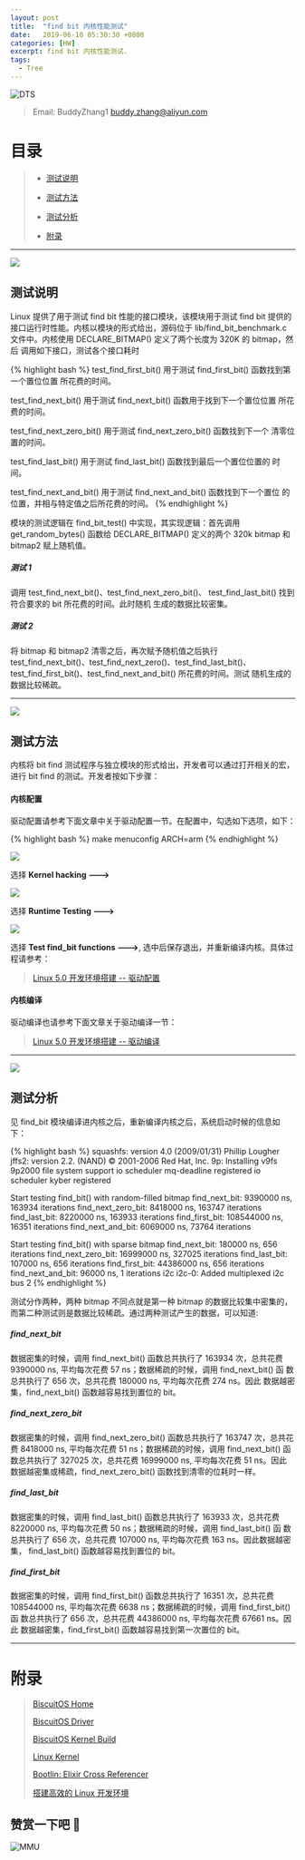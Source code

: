 ```yaml
---
layout: post
title:  "find bit 内核性能测试"
date:   2019-06-10 05:30:30 +0800
categories: [HW]
excerpt: find bit 内核性能测试.
tags:
  - Tree
---
```


![DTS](https://raw.githubusercontent.com/EmulateSpace/PictureSet/master/BiscuitOS/kernel/IND00000B.jpg)

> Email: BuddyZhang1 <buddy.zhang@aliyun.com>

# 目录

> - [测试说明](#SC00)
>
> - [测试方法](#SC01)
>
> - [测试分析](#SC02)
>
> - [附录](#附录)

-----------------------------------
<span id="SC00"></span>

![](https://raw.githubusercontent.com/EmulateSpace/PictureSet/master/BiscuitOS/kernel/IND00000Q.jpg)

## 测试说明

Linux 提供了用于测试 find bit 性能的接口模块，该模块用于测试 find bit
提供的接口运行时性能。内核以模块的形式给出，源码位于 lib/find_bit_benchmark.c
文件中。内核使用 DECLARE_BITMAP() 定义了两个长度为 320K 的 bitmap，然后
调用如下接口，测试各个接口耗时

{% highlight bash %}
test_find_first_bit() 用于测试 find_first_bit() 函数找到第一个置位位置
                      所花费的时间。

test_find_next_bit() 用于测试 find_next_bit() 函数用于找到下一个置位位置
                      所花费的时间。

test_find_next_zero_bit() 用于测试 find_next_zero_bit() 函数找到下一个
                      清零位置的时间。

test_find_last_bit() 用于测试 find_last_bit() 函数找到最后一个置位位置的
                      时间。

test_find_next_and_bit() 用于测试 find_next_and_bit() 函数找到下一个置位
                      的位置，并相与特定值之后所花费的时间。
{% endhighlight %}

模块的测试逻辑在 find_bit_test() 中实现，其实现逻辑：首先调用
get_random_bytes() 函数给 DECLARE_BITMAP() 定义的两个 320k bitmap 和
bitmap2 赋上随机值。

##### 测试 1

调用 test_find_next_bit()、test_find_next_zero_bit()、
test_find_last_bit() 找到符合要求的 bit 所花费的时间。此时随机
生成的数据比较密集。

##### 测试 2

将 bitmap 和 bitmap2 清零之后，再次赋予随机值之后执行
test_find_next_bit()、test_find_next_zero()、test_find_last_bit()、
test_find_first_bit()、test_find_next_and_bit() 所花费的时间。测试
随机生成的数据比较稀疏。

-----------------------------------
<span id="SC01"></span>

![](https://raw.githubusercontent.com/EmulateSpace/PictureSet/master/BiscuitOS/kernel/IND00000Q.jpg)

## 测试方法

内核将 bit find 测试程序与独立模块的形式给出，开发者可以通过打开相关的宏，
进行 bit find 的测试。开发者按如下步骤：

#### <span id="驱动配置">内核配置</span>

驱动配置请参考下面文章中关于驱动配置一节。在配置中，勾选如下选项，如下：

{% highlight bash %}
make menuconfig ARCH=arm
{% endhighlight %}

![](https://raw.githubusercontent.com/EmulateSpace/PictureSet/master/BiscuitOS/boot/BOOT000136.png)

选择 **Kernel hacking --->**

![](https://raw.githubusercontent.com/EmulateSpace/PictureSet/master/BiscuitOS/boot/BOOT000137.png)

选择 **Runtime Testing --->**

![](https://raw.githubusercontent.com/EmulateSpace/PictureSet/master/BiscuitOS/boot/BOOT000138.png)

选择 **Test find_bit functions --->**, 选中后保存退出，并重新编译内核。具体过程请参考：

> [Linux 5.0 开发环境搭建 -- 驱动配置](https://biscuitos.github.io/blog/Linux-5.0-arm32-Usermanual/#%E9%A9%B1%E5%8A%A8%E9%85%8D%E7%BD%AE)

#### <span id="驱动编译">内核编译</span>

驱动编译也请参考下面文章关于驱动编译一节：

> [Linux 5.0 开发环境搭建 -- 驱动编译](https://biscuitos.github.io/blog/Linux-5.0-arm32-Usermanual/#%E7%BC%96%E8%AF%91%E9%A9%B1%E5%8A%A8)

-----------------------------------
<span id="SC02"></span>

![](https://raw.githubusercontent.com/EmulateSpace/PictureSet/master/BiscuitOS/kernel/IND00000Q.jpg)

## 测试分析

见 find_bit 模块编译进内核之后，重新编译内核之后，系统启动时候的信息如下：

{% highlight bash %}
squashfs: version 4.0 (2009/01/31) Phillip Lougher
jffs2: version 2.2. (NAND) © 2001-2006 Red Hat, Inc.
9p: Installing v9fs 9p2000 file system support
io scheduler mq-deadline registered
io scheduler kyber registered

Start testing find_bit() with random-filled bitmap
find_next_bit:                 9390000 ns, 163934 iterations
find_next_zero_bit:            8418000 ns, 163747 iterations
find_last_bit:                 8220000 ns, 163933 iterations
find_first_bit:              108544000 ns,  16351 iterations
find_next_and_bit:             6069000 ns,  73764 iterations

Start testing find_bit() with sparse bitmap
find_next_bit:                  180000 ns,    656 iterations
find_next_zero_bit:           16999000 ns, 327025 iterations
find_last_bit:                  107000 ns,    656 iterations
find_first_bit:               44386000 ns,    656 iterations
find_next_and_bit:               96000 ns,      1 iterations
i2c i2c-0: Added multiplexed i2c bus 2
{% endhighlight %}

测试分作两种，两种 bitmap 不同点就是第一种 bitmap 的数据比较集中密集的，
而第二种测试则是数据比较稀疏。通过两种测试产生的数据，可以知道:

##### find_next_bit

数据密集的时候，调用 find_next_bit() 函数总共执行了 163934 次，总共花费
9390000 ns, 平均每次花费 57 ns；数据稀疏的时候，调用 find_next_bit() 函
数总共执行了 656 次，总共花费 180000 ns, 平均每次花费 274 ns。因此
数据越密集，find_next_bit() 函数越容易找到置位的 bit。

##### find_next_zero_bit

数据密集的时候，调用 find_next_zero_bit() 函数总共执行了 163747 次，总共花费
8418000 ns, 平均每次花费 51 ns；数据稀疏的时候，调用 find_next_bit() 函
数总共执行了 327025 次，总共花费 16999000 ns, 平均每次花费 51 ns。因此
数据越密集或稀疏，find_next_zero_bit() 函数找到清零的位耗时一样。

##### find_last_bit

数据密集的时候，调用 find_last_bit() 函数总共执行了 163933 次，总共花费
8220000 ns, 平均每次花费 50 ns；数据稀疏的时候，调用 find_last_bit() 函
数总共执行了 656 次，总共花费 107000 ns, 平均每次花费 163 ns。因此数据越密集，
find_last_bit() 函数越容易找到置位的 bit。

##### find_first_bit

数据密集的时候，调用 find_first_bit() 函数总共执行了 16351 次，总共花费
108544000 ns, 平均每次花费 6638 ns；数据稀疏的时候，调用 find_first_bit() 函
数总共执行了 656 次，总共花费 44386000 ns, 平均每次花费 67661 ns。因此
数据越密集，find_first_bit() 函数越容易找到第一次置位的 bit。


-----------------------------------------------

# <span id="附录">附录</span>

> [BiscuitOS Home](https://biscuitos.github.io/)
>
> [BiscuitOS Driver](https://biscuitos.github.io/blog/BiscuitOS_Catalogue/)
>
> [BiscuitOS Kernel Build](https://biscuitos.github.io/blog/Kernel_Build/)
>
> [Linux Kernel](https://www.kernel.org/)
>
> [Bootlin: Elixir Cross Referencer](https://elixir.bootlin.com/linux/latest/source)
>
> [搭建高效的 Linux 开发环境](https://biscuitos.github.io/blog/Linux-debug-tools/)

## 赞赏一下吧 🙂

![MMU](https://raw.githubusercontent.com/EmulateSpace/PictureSet/master/BiscuitOS/kernel/HAB000036.jpg)
